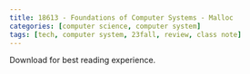 ```yaml
---
title: 18613 - Foundations of Computer Systems - Malloc
categories: [computer science, computer system]
tags: [tech, computer system, 23fall, review, class note]
---
```


Download for best reading experience.

<object data="{{ site.baseurl }}/assets/pdf/23fall-18613/18613-malloc-design.pdf" type="application/pdf" width="100%" height="1000px">
</object>

